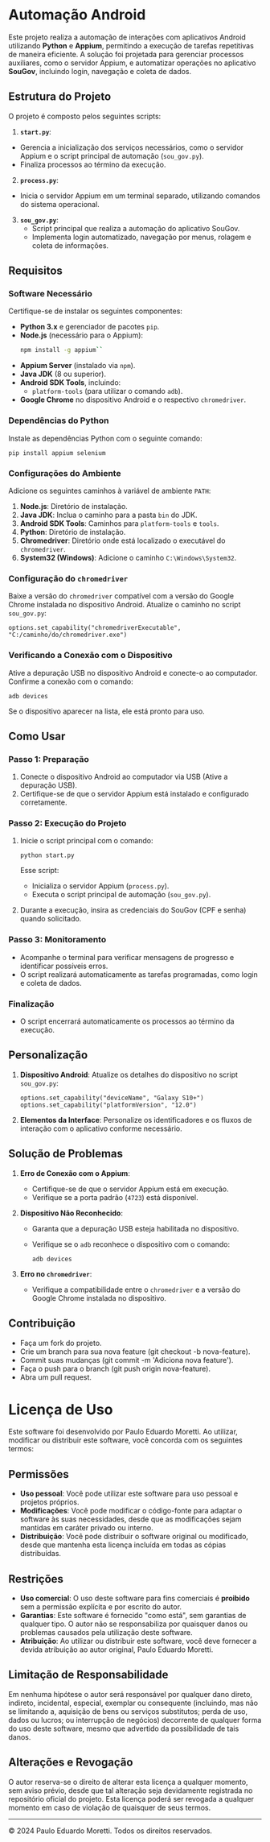 # Automação Android

Este projeto realiza a automação de interações com aplicativos Android utilizando **Python** e **Appium**, permitindo a execução de tarefas repetitivas de maneira eficiente. A solução foi projetada para gerenciar processos auxiliares, como o servidor Appium, e automatizar operações no aplicativo **SouGov**, incluindo login, navegação e coleta de dados.

## Estrutura do Projeto

O projeto é composto pelos seguintes scripts:

1. **`start.py`**:
 - Gerencia a inicialização dos serviços necessários, como o servidor Appium e o script principal de automação (`sou_gov.py`).
 - Finaliza processos ao término da execução.

2. **`process.py`**:
 - Inicia o servidor Appium em um terminal separado, utilizando comandos do sistema operacional.

3. **`sou_gov.py`**:
   - Script principal que realiza a automação do aplicativo SouGov.
   - Implementa login automatizado, navegação por menus, rolagem e coleta de informações.

## Requisitos

### Software Necessário

Certifique-se de instalar os seguintes componentes:

- **Python 3.x** e gerenciador de pacotes `pip`.
- **Node.js** (necessário para o Appium):
  ```bash
  npm install -g appium`` 

-   **Appium Server** (instalado via `npm`).
-   **Java JDK** (8 ou superior).
-   **Android SDK Tools**, incluindo:
    -   `platform-tools` (para utilizar o comando `adb`).
-   **Google Chrome** no dispositivo Android e o respectivo `chromedriver`.

### Dependências do Python

Instale as dependências Python com o seguinte comando:

`pip install appium selenium` 

### Configurações do Ambiente

Adicione os seguintes caminhos à variável de ambiente `PATH`:

1.  **Node.js**: Diretório de instalação.
2.  **Java JDK**: Inclua o caminho para a pasta `bin` do JDK.
3.  **Android SDK Tools**: Caminhos para `platform-tools` e `tools`.
4.  **Python**: Diretório de instalação.
5.  **Chromedriver**: Diretório onde está localizado o executável do `chromedriver`.
6.  **System32 (Windows)**: Adicione o caminho `C:\Windows\System32`.

### Configuração do `chromedriver`

Baixe a versão do `chromedriver` compatível com a versão do Google Chrome instalada no dispositivo Android. Atualize o caminho no script `sou_gov.py`:


`options.set_capability("chromedriverExecutable", "C:/caminho/do/chromedriver.exe")` 

### Verificando a Conexão com o Dispositivo

Ative a depuração USB no dispositivo Android e conecte-o ao computador. Confirme a conexão com o comando:

`adb devices` 

Se o dispositivo aparecer na lista, ele está pronto para uso.

## Como Usar

### Passo 1: Preparação

1.  Conecte o dispositivo Android ao computador via USB (Ative a depuração USB).
2.  Certifique-se de que o servidor Appium está instalado e configurado corretamente.

### Passo 2: Execução do Projeto

1.  Inicie o script principal com o comando:
    
    `python start.py` 
    
    Esse script:
    
    -   Inicializa o servidor Appium (`process.py`).
    -   Executa o script principal de automação (`sou_gov.py`).
2.  Durante a execução, insira as credenciais do SouGov (CPF e senha) quando solicitado.
    

### Passo 3: Monitoramento

-   Acompanhe o terminal para verificar mensagens de progresso e identificar possíveis erros.
-   O script realizará automaticamente as tarefas programadas, como login e coleta de dados.

### Finalização

-   O script encerrará automaticamente os processos ao término da execução.

## Personalização

1.  **Dispositivo Android**: Atualize os detalhes do dispositivo no script `sou_gov.py`:
    
    
    `options.set_capability("deviceName", "Galaxy S10+")
    options.set_capability("platformVersion", "12.0")` 
    
2.  **Elementos da Interface**: Personalize os identificadores e os fluxos de interação com o aplicativo conforme necessário.
    

## Solução de Problemas

1.  **Erro de Conexão com o Appium**:
    
    -   Certifique-se de que o servidor Appium está em execução.
    -   Verifique se a porta padrão (`4723`) está disponível.
 
2.  **Dispositivo Não Reconhecido**:
    
    -   Garanta que a depuração USB esteja habilitada no dispositivo.
    -   Verifique se o `adb` reconhece o dispositivo com o comando:
        
        
        `adb devices` 
        
3.  **Erro no `chromedriver`**:
    
    -   Verifique a compatibilidade entre o `chromedriver` e a versão do Google Chrome instalada no dispositivo.


## Contribuição

- Faça um fork do projeto.
- Crie um branch para sua nova feature (git checkout -b nova-feature).
- Commit suas mudanças (git commit -m 'Adiciona nova feature').
- Faça o push para o branch (git push origin nova-feature).
- Abra um pull request.

# Licença de Uso 

Este software foi desenvolvido por Paulo Eduardo Moretti. Ao utilizar, modificar ou distribuir este software, você concorda com os seguintes termos:

## Permissões

- **Uso pessoal**: Você pode utilizar este software para uso pessoal e projetos próprios.
- **Modificações**: Você pode modificar o código-fonte para adaptar o software às suas necessidades, desde que as modificações sejam mantidas em caráter privado ou interno.
- **Distribuição**: Você pode distribuir o software original ou modificado, desde que mantenha esta licença incluída em todas as cópias distribuídas.

## Restrições

- **Uso comercial**: O uso deste software para fins comerciais é **proibido** sem a permissão explícita e por escrito do autor.
- **Garantias**: Este software é fornecido "como está", sem garantias de qualquer tipo. O autor não se responsabiliza por quaisquer danos ou problemas causados pela utilização deste software.
- **Atribuição**: Ao utilizar ou distribuir este software, você deve fornecer a devida atribuição ao autor original, Paulo Eduardo Moretti.

## Limitação de Responsabilidade

Em nenhuma hipótese o autor será responsável por qualquer dano direto, indireto, incidental, especial, exemplar ou consequente (incluindo, mas não se limitando a, aquisição de bens ou serviços substitutos; perda de uso, dados ou lucros; ou interrupção de negócios) decorrente de qualquer forma do uso deste software, mesmo que advertido da possibilidade de tais danos.

## Alterações e Revogação

O autor reserva-se o direito de alterar esta licença a qualquer momento, sem aviso prévio, desde que tal alteração seja devidamente registrada no repositório oficial do projeto. Esta licença poderá ser revogada a qualquer momento em caso de violação de quaisquer de seus termos.

---

© 2024 Paulo Eduardo Moretti. Todos os direitos reservados.
